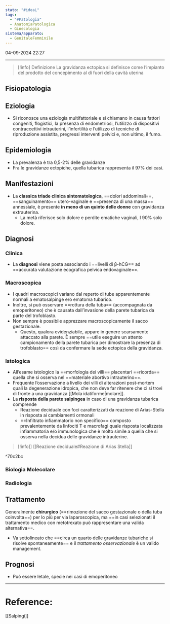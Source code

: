 ```yaml
---
stato: "#ideaL"
tags:
  - "#Patologia"
  - AnatomiaPatologica
  - Ginecologia
sistema/apparato:
  - GenitaleFemminile
---
```

04-09-2024 22:27

--- 

>[!info] Definizione
>La gravidanza ectopica si definisce come l’impianto del prodotto del concepimento al di fuori della cavità uterina

## Fisiopatologia
## Eziologia
- Si riconosce una eziologia multifattoriale e si chiamano in causa fattori congeniti, flogistici, la presenza di  endometriosi, l’utilizzo di dispositivi contraccettivi intrauterini, l’infertilità e l’utilizzo di tecniche di riproduzione assistita, pregressi interventi pelvici e, non ultimo, il fumo.
## Epidemiologia
- La prevalenza è tra 0,5-2% delle gravidanze
- Fra le gravidanze ectopiche, quella tubarica rappresenta il 97% dei casi.
## Manifestazioni
- La **classica triade clinica sintomatologica**, ==dolori addominali==, ==sanguinamento== utero-vaginale e ==presenza di una massa== annessiale, è presente **in meno di un quinto delle donne** con gravidanza extrauterina.
	- La metà riferisce solo dolore e perdite ematiche vaginali, l 90% solo dolore. 

## Diagnosi
### Clinica
- La **diagnosi** viene posta associando i ==livelli di β-hCG== ad ==accurata valutazione ecografica pelvica endovaginale==.
### Macroscopica
- I quadri macroscopici variano dal reperto di tube apparentemente normali a ematosalpinge e/o ematoma tubarico.
- Inoltre, si può osservare ==rottura della tuba== (accompagnata da emoperitoneo) che è causata dall’invasione della parete tubarica da parte del trofoblasto. 
- Non sempre è possibile apprezzare macroscopicamente il sacco gestazionale.
	- Questo, qualora evidenziabile, appare in genere scarsamente attaccato alla parete. È sempre ==utile eseguire un attento campionamento della parete tubarica per dimostrare la presenza di trofoblasto== così da confermare la sede ectopica della gravidanza.
### Istologica

 
- All’esame istologico la ==morfologia dei villi== placentari ==ricorda== quella che si osserva nel ==materiale abortivo intrauterino==. 
- Frequente l’osservazione a livello dei villi di alterazioni post-mortem quali la degenerazione idropica, che non deve far ritenere che ci si trovi di fronte a una gravidanza [[Mola idatiforme|molare]].
- La **risposta della parete salpingea** in caso di una gravidanza tubarica comprende
	- Reazione deciduale con foci caratterizzati da reazione di Arias-Stella in risposta ai cambiamenti ormonali 
	- ==Infiltrato infiammatorio non specifico== composto prevalentemente da linfociti T e macrofagi quale risposta localizzata infiammatoria e/o immunologica che è molto simile a quella che si osserva nella decidua delle gravidanze intrauterine.


>[!info]] [[Reazione deciduale#Reazione di Arias Stella]]
 
^70c2bc

### Biologia Molecolare
### Radiologia
## Trattamento
Generalmente **chirurgico** (==rimozione del sacco gestazionale o della tuba coinvolta==) per lo più per via laparoscopica, ma ==in casi selezionati il trattamento medico con metotrexato può rappresentare una valida alternativa==. 
- Va sottolineato che ==circa un quarto delle gravidanze tubariche si risolve spontaneamente== e il *trattamento osservazionale* è un valido management.

## Prognosi
- Può essere letale, specie nei casi di emoperitoneo


--- 
# Reference:
[[Salpingi]]